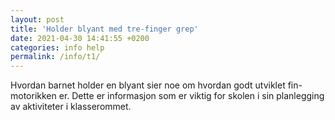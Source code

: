 ```yaml
---
layout: post
title: 'Holder blyant med tre-finger grep'
date: 2021-04-30 14:41:55 +0200
categories: info help
permalink: /info/t1/
---
```


Hvordan barnet holder en blyant sier noe om hvordan godt utviklet fin-motorikken er.
Dette er informasjon som er viktig for skolen i sin planlegging av aktiviteter i klasserommet.
